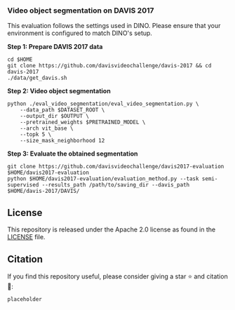 ### Video object segmentation on DAVIS 2017 
This evaluation follows the settings used in DINO. Please ensure that your environment is configured to match DINO's setup.

**Step 1: Prepare DAVIS 2017 data**  
```
cd $HOME
git clone https://github.com/davisvideochallenge/davis-2017 && cd davis-2017
./data/get_davis.sh
```

**Step 2: Video object segmentation**  

```
python ./eval_video_segmentation/eval_video_segmentation.py \
    --data_path $DATASET_ROOT \
    --output_dir $OUTPUT \
    --pretrained_weights $PRETRAINED_MODEL \
    --arch vit_base \
    --topk 5 \
    --size_mask_neighborhood 12
```

**Step 3: Evaluate the obtained segmentation** 

```
git clone https://github.com/davisvideochallenge/davis2017-evaluation $HOME/davis2017-evaluation
python $HOME/davis2017-evaluation/evaluation_method.py --task semi-supervised --results_path /path/to/saving_dir --davis_path $HOME/davis-2017/DAVIS/
```



## License
This repository is released under the Apache 2.0 license as found in the [LICENSE](LICENSE) file.

## Citation
If you find this repository useful, please consider giving a star :star: and citation :blue_book::
```
placeholder
```